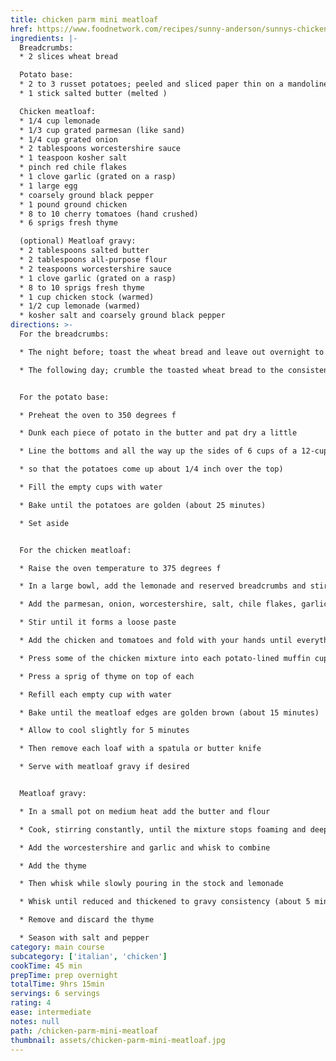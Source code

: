 ```yaml
---
title: chicken parm mini meatloaf
href: https://www.foodnetwork.com/recipes/sunny-anderson/sunnys-chicken-parm-mini-meatloaf
ingredients: |-
  Breadcrumbs:
  * 2 slices wheat bread

  Potato base:
  * 2 to 3 russet potatoes; peeled and sliced paper thin on a mandoline
  * 1 stick salted butter (melted )

  Chicken meatloaf:
  * 1/4 cup lemonade
  * 1/3 cup grated parmesan (like sand)
  * 1/4 cup grated onion
  * 2 tablespoons worcestershire sauce
  * 1 teaspoon kosher salt
  * pinch red chile flakes
  * 1 clove garlic (grated on a rasp)
  * 1 large egg
  * coarsely ground black pepper
  * 1 pound ground chicken
  * 8 to 10 cherry tomatoes (hand crushed)
  * 6 sprigs fresh thyme

  (optional) Meatloaf gravy:
  * 2 tablespoons salted butter
  * 2 tablespoons all-purpose flour
  * 2 teaspoons worcestershire sauce
  * 1 clove garlic (grated on a rasp)
  * 8 to 10 sprigs fresh thyme
  * 1 cup chicken stock (warmed)
  * 1/2 cup lemonade (warmed)
  * kosher salt and coarsely ground black pepper
directions: >-
  For the breadcrumbs:

  * The night before; toast the wheat bread and leave out overnight to dry out

  * The following day; crumble the toasted wheat bread to the consistency of pebbles and sand in a small bowl and set aside


  For the potato base:

  * Preheat the oven to 350 degrees f

  * Dunk each piece of potato in the butter and pat dry a little

  * Line the bottoms and all the way up the sides of 6 cups of a 12-cup muffin tin with 2 to 3 layers of potato slices (about 15 slices per muffin cup

  * so that the potatoes come up about 1/4 inch over the top)

  * Fill the empty cups with water

  * Bake until the potatoes are golden (about 25 minutes)

  * Set aside


  For the chicken meatloaf:

  * Raise the oven temperature to 375 degrees f

  * In a large bowl, add the lemonade and reserved breadcrumbs and stir until mushy

  * Add the parmesan, onion, worcestershire, salt, chile flakes, garlic, egg and a few grinds of black pepper

  * Stir until it forms a loose paste

  * Add the chicken and tomatoes and fold with your hands until everything is combined (this should be sticky)

  * Press some of the chicken mixture into each potato-lined muffin cup

  * Press a sprig of thyme on top of each

  * Refill each empty cup with water

  * Bake until the meatloaf edges are golden brown (about 15 minutes)

  * Allow to cool slightly for 5 minutes

  * Then remove each loaf with a spatula or butter knife

  * Serve with meatloaf gravy if desired


  Meatloaf gravy:

  * In a small pot on medium heat add the butter and flour

  * Cook, stirring constantly, until the mixture stops foaming and deepens a bit to a light golden color

  * Add the worcestershire and garlic and whisk to combine

  * Add the thyme

  * Then whisk while slowly pouring in the stock and lemonade

  * Whisk until reduced and thickened to gravy consistency (about 5 minutes)

  * Remove and discard the thyme

  * Season with salt and pepper
category: main course
subcategory: ['italian', 'chicken']
cookTime: 45 min
prepTime: prep overnight
totalTime: 9hrs 15min
servings: 6 servings
rating: 4
ease: intermediate
notes: null
path: /chicken-parm-mini-meatloaf
thumbnail: assets/chicken-parm-mini-meatloaf.jpg
---
```


